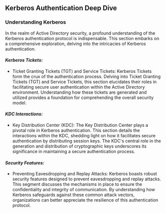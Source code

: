 ## Kerberos Authentication Deep Dive

### Understanding Kerberos

In the realm of Active Directory security, a profound understanding of the Kerberos authentication protocol is indispensable. This section embarks on a comprehensive exploration, delving into the intricacies of Kerberos authentication.

#### *Kerberos Tickets:*
- Ticket Granting Tickets (TGT) and Service Tickets: Kerberos Tickets form the crux of the authentication process. Delving into Ticket Granting Tickets (TGT) and Service Tickets, this section elucidates their roles in facilitating secure user authentication within the Active Directory environment. Understanding how these tickets are generated and utilized provides a foundation for comprehending the overall security model.

#### *KDC Interactions:*
- Key Distribution Center (KDC): The Key Distribution Center plays a pivotal role in Kerberos authentication. This section details the interactions within the KDC, shedding light on how it facilitates secure authentication by distributing session keys. The KDC's central role in the generation and distribution of cryptographic keys underscores its significance in maintaining a secure authentication process.

#### *Security Features:*
- Preventing Eavesdropping and Replay Attacks: Kerberos boasts robust security features designed to prevent eavesdropping and replay attacks. This segment discusses the mechanisms in place to ensure the confidentiality and integrity of communication. By understanding how Kerberos safeguards against these common attack vectors, organizations can better appreciate the resilience of this authentication protocol.

